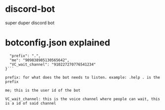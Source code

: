 # discord-bot

super duper discord bot

# botconfig.json explained

````{
  "prefix": ".",
  "me": "909838985130565642",
  "VC_wait_channel": "910227270776541234"
}```

prefix: for what does the bot needs to listen. example: .help . is the prefix

me; this is the user id of the bot

VC_wait_channel: this is the voice channel where people can wait, this is a id of said channel
````
